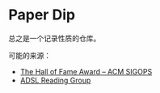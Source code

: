 # Paper Dip

总之是一个记录性质的仓库。

可能的来源：

-   [The Hall of Fame Award – ACM SIGOPS](https://www.sigops.org/awards/hof/)
-   [ADSL Reading Group](https://adsl-rg.github.io/)

